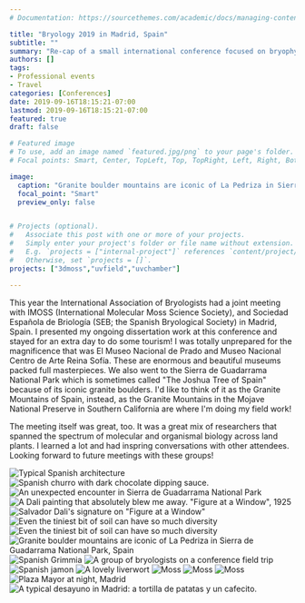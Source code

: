 ```yaml
---
# Documentation: https://sourcethemes.com/academic/docs/managing-content/

title: "Bryology 2019 in Madrid, Spain"
subtitle: ""
summary: "Re-cap of a small international conference focused on bryophyte research"
authors: []
tags: 
- Professional events
- Travel
categories: [Conferences]
date: 2019-09-16T18:15:21-07:00
lastmod: 2019-09-16T18:15:21-07:00
featured: true
draft: false

# Featured image
# To use, add an image named `featured.jpg/png` to your page's folder.
# Focal points: Smart, Center, TopLeft, Top, TopRight, Left, Right, BottomLeft, Bottom, BottomRight.

image: 
  caption: "Granite boulder mountains are iconic of La Pedriza in Sierra de Guadarrama National Park, Spain"
  focal_point: "Smart"
  preview_only: false


# Projects (optional).
#   Associate this post with one or more of your projects.
#   Simply enter your project's folder or file name without extension.
#   E.g. `projects = ["internal-project"]` references `content/project/deep-learning/index.md`.
#   Otherwise, set `projects = []`.
projects: ["3dmoss","uvfield","uvchamber"]

---
```

This year the International Association of Bryologists had a joint meeting with IMOSS (International Molecular Moss Science Society), and Sociedad Española de Briología (SEB; the Spanish Bryological Society) in Madrid, Spain. I presented my ongoing dissertation work at this conference and stayed for an extra day to do some tourism! I was totally unprepared for the magnificence that was El Museo Nacional de Prado and Museo Nacional Centro de Arte Reina Sofía. These are enormous and beautiful museums packed full masterpieces. We also went to the Sierra de Guadarrama National Park which is sometimes called "The Joshua Tree of Spain" because of its iconic granite boulders. I'd like to think of it as the Granite Mountains of Spain, instead, as the Granite Mountains in the Mojave National Preserve in Southern California are where I'm doing my field work!

The meeting itself was great, too. It was a great mix of researchers that spanned the spectrum of molecular and organismal biology across land plants. I learned a lot and had inspring conversations with other attendees. Looking forward to future meetings with these groups! 

![Typical Spanish architecture](balconies.JPG)
![Spanish churro with dark chocolate dipping sauce.](churro.JPG)
![An unexpected encounter in Sierra de Guadarrama National Park](cow.JPG)
![A Dali painting that absolutely blew me away. "Figure at a Window", 1925](daliwindow.JPG)
![Salvador Dali's signature on "Figure at a Window"](dalisignature.JPG)
![Even the tiniest bit of soil can have so much diversity](diversity1.JPG)
![Even the tiniest bit of soil can have so much diversity](diversity2.JPG)
![Granite boulder mountains are iconic of La Pedriza in Sierra de Guadarrama National Park, Spain](granite.JPG)
![Spanish *Grimmia*](grimmia.JPG)
![A group of bryologists on a conference field trip](group.JPG)
![Spanish jamon](jamon.JPG)
![A lovely liverwort](liverwort.JPG)
![Moss](moss1.JPG)
![Moss](moss2.JPG)
![Moss](moss3.JPG)
![Plaza Mayor at night, Madrid](plazanight.JPG)
![A typical desayuno in Madrid: a tortilla de patatas y un cafecito.](tortilla.JPG)

